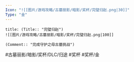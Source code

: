 ```yaml
---
Icon: "![[图片/游戏攻略/古墓丽影/暗影/奖杯/完璧归赵.png|30]]"
Type: "金"
---
```

```ad-common-gold-trophy
title: (Title:: "完璧归赵")
![[图片/游戏攻略/古墓丽影/暗影/奖杯/完璧归赵.png|100]]

(Comment:: "完成守护之母古墓挑战")
```

#古墓丽影/暗影/奖杯/DLC/归途 #奖杯 #奖杯/金
